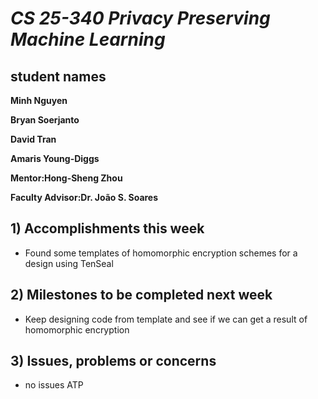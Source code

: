 # *CS 25-340 Privacy Preserving Machine Learning*

## student names
**Minh Nguyen**

**Bryan Soerjanto** 

**David Tran**

**Amaris Young-Diggs**

**Mentor:Hong-Sheng Zhou**

**Faculty Advisor:Dr. João S. Soares**

## 1) Accomplishments this week ##
   - Found some templates of homomorphic encryption schemes for a design using TenSeal

## 2) Milestones to be completed next week ##
   - Keep designing code from template and see if we can get a result of homomorphic encryption

## 3) Issues, problems or concerns ##
   - no issues ATP
   



